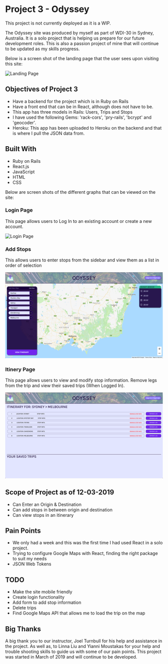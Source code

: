 # Project 3 - Odyssey

This project is not currently deployed as it is a WIP. 

The Odyssey site was produced by myself as part of WDI-30 in Sydney, Australia. It is a solo project that is helping us prepare for our future development roles. This is also a passion project of mine that will continue to be updated as my skills progress.

Below is a screen shot of the landing page that the user sees upon visiting this site:

![Landing Page](/images/LandingPage.png)

## Objectives of Project 3
- Have a backend for the project which is in Ruby on Rails
- Have a front end that can be in React, although does not have to be.
- This app has three models in Rails: Users, Trips and Stops
- I have used the following Gems: 'rack-cors', 'pry-rails', 'bcrypt' and 'geocoder'.
- Heroku: This app has been uploaded to Heroku on the backend and that is where I pull the JSON data from.

## Built With
- Ruby on Rails
- React.js
- JavaScript
- HTML
- CSS

Below are screen shots of the different graphs that can be viewed on the site:

### Login Page
This page allows users to Log In to an existing account or create a new account.

![Login Page](/images/Login.png)


### Add Stops
This allows users to enter stops from the sidebar and view them as a list in order of selection

![Add Stops](/images/StopPlanner.png)


### Itinery Page
This page allows users to view and modify stop information. Remove legs from the trip and view their saved trips (When Logged In).

![Itinerary Page](/images/Itinerary.png)


## Scope of Project as of 12-03-2019
- Can Enter an Origin & Destination
- Can add stops in between origin and destination
- Can view stops in an itinerary

## Pain Points
- We only had a week and this was the first time I had used React in a solo project.
- Trying to configure Google Maps with React, finding the right package to suit my needs
- JSON Web Tokens

## TODO
- Make the site mobile friendly
- Create login functionality
- Add form to add stop information 
- Delete trips
- Find Google Maps API that allows me to load the trip on the map

## Big Thanks
A big thank you to our instructor, Joel Turnbull for his help and assistance in the project. As well as, to Linna Liu and Yianni Moustakas for your help and trouble shooting skills to guide us with some of our pain points. This project was started in March of 2019 and will continue to be developed.
